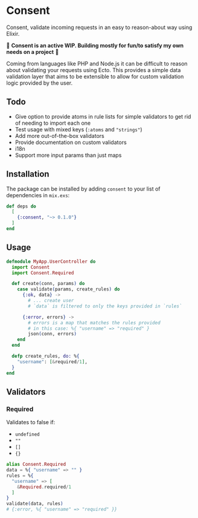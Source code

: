 # Consent

Consent, validate incoming requests in an easy to reason-about way using Elixir.

🚨 **Consent is an active WIP. Building mostly for fun/to satisfy my own needs on a project** 🚨

Coming from languages like PHP and Node.js it can be difficult to reason about validating your requests using Ecto. This provides a simple data validation layer that aims to be extensible to allow for custom validation logic provided by the user.

## Todo

- Give option to provide atoms in rule lists for simple validators to get rid of needing to import each one
- Test usage with mixed keys (`:atoms` and `"strings"`)
- Add more out-of-the-box validators
- Provide documentation on custom validators
- i18n
- Support more input params than just maps

## Installation

The package can be installed
by adding `consent` to your list of dependencies in `mix.exs`:

```elixir
def deps do
  [
    {:consent, "~> 0.1.0"}
  ]
end
```

## Usage

```elixir
defmodule MyApp.UserController do
  import Consent
  import Consent.Required

  def create(conn, params) do
    case validate(params, create_rules) do
      {:ok, data} ->
        # ... create user
        # `data` is filtered to only the keys provided in `rules`

      {:error, errors} ->
        # errors is a map that matches the rules provided
        # in this case: %{ "username" => "required" }
        json(conn, errors)
    end
  end

  defp create_rules, do: %{
    "username": [&required/1],
  }
end
```

## Validators

### Required

Validates to false if:

- `undefined`
- `""`
- `[]`
- `{}`

```elixir
alias Consent.Required
data = %{ "username" => "" }
rules = %{
  "username" => [
    &Required.required/1
  ]
}
validate(data, rules)
# {:error, %{ "username" => "required" }}
```
